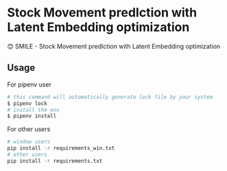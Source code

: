 # Stock Movement predIction with Latent Embedding optimization

😊 SMILE - Stock Movement predIction with Latent Embedding optimization

## Usage

For pipenv user

```bash
# this command will automatically generate lock file by your system
$ pipenv lock
# install the env
$ pipenv install
```

For other users

```bash
# window users
pip install -r requirements_win.txt
# other users
pip install -r requirements.txt
```
